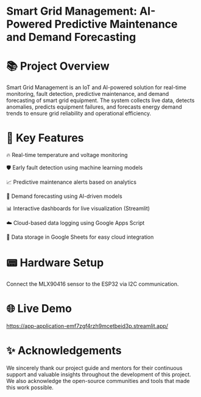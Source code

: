 # Smart Grid Management: AI-Powered Predictive Maintenance and Demand Forecasting
# 📚 Project Overview
Smart Grid Management is an IoT and AI-powered solution for real-time monitoring, fault detection, predictive maintenance, and demand forecasting of smart grid equipment.
The system collects live data, detects anomalies, predicts equipment failures, and forecasts energy demand trends to ensure grid reliability and operational efficiency.
# 🚀 Key Features
🔥 Real-time temperature and voltage monitoring

🛡️ Early fault detection using machine learning models

📈 Predictive maintenance alerts based on analytics

🔮 Demand forecasting using AI-driven models

📊 Interactive dashboards for live visualization (Streamlit)

☁️ Cloud-based data logging using Google Apps Script

📂 Data storage in Google Sheets for easy cloud integration
# 📟 Hardware Setup
Connect the MLX90416 sensor to the ESP32 via I2C communication.

 # 🌐 Live Demo
 https://app-application-emf7zgf4rzh9mcetbeid3p.streamlit.app/ 
 
 # ✨ Acknowledgements
 We sincerely thank our project guide and mentors for their continuous support and valuable insights throughout the development of this project. We also acknowledge the open-source communities and tools that made this work possible.

  



 

